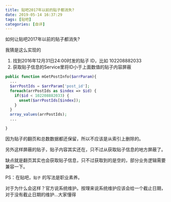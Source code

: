 ```yaml
---
title: 贴吧2017年以前的贴子都消失?
date: 2019-05-14 16:37:29
tags: [贴吧]
categories: [自评]
---
```


如何让贴吧2017年以前的贴子都消失?

我猜是这么实现的

1. 找到2016年12月31日24:00时发的贴子 ID，比如 102208882033
2. 获取贴子信息的Service里将ID小于上面数值的贴子内容屏蔽

```php
public function mGetPostInfo($arrParam){
  ...
  $arrPostIds = $arrParam['post_id'];
  foreach(arrPostIds as $index => $id) {
    if($id < 102208882033) {
      unset($arrPostIds[$index]);
    }
  }
  array_values(arrPostIds);
  ...

}

```

因为贴子的翻页和总数数据都还保留，所以不应该是从索引上删除的。

另外这样屏蔽的贴子，贴子内容其实还在，只不过从获取贴子信息的地方屏蔽了。

缺点就是翻页其实也会获取贴子信息，只不过获取到的是空的，部分业务逻辑需要兼容一下。

PS：在贴吧，`贴子` 的写法是职业素养。

对于为什么会这样？官方说系统维护。按理来说系统维护应该会给一个截止日期，对于没有截止日期的维护...大家懂得